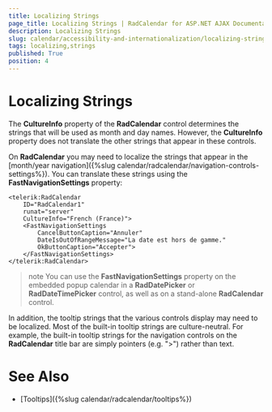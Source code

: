 ```yaml
---
title: Localizing Strings
page_title: Localizing Strings | RadCalendar for ASP.NET AJAX Documentation
description: Localizing Strings
slug: calendar/accessibility-and-internationalization/localizing-strings
tags: localizing,strings
published: True
position: 4
---
```


# Localizing Strings


The **CultureInfo** property of the **RadCalendar** control determines the strings that will be used as month and day names. However, the **CultureInfo** property does not translate the other strings that appear in these controls.

On **RadCalendar** you may need to localize the strings that appear in the [month/year navigation]({%slug calendar/radcalendar/navigation-controls-settings%}). You can translate these strings using the **FastNavigationSettings** property:

````ASPNET
<telerik:RadCalendar
    ID="RadCalendar1"
    runat="server"
    CultureInfo="French (France)">
    <FastNavigationSettings
        CancelButtonCaption="Annuler"
        DateIsOutOfRangeMessage="La date est hors de gamme."
        OkButtonCaption="Accepter">
    </FastNavigationSettings>
</telerik:RadCalendar>
````


>note 
You can use the **FastNavigationSettings** property on the embedded popup calendar in a **RadDatePicker** or **RadDateTimePicker** control, as well as on a stand-alone **RadCalendar** control.
>


In addition, the tooltip strings that the various controls display may need to be localized. Most of the built-in tooltip strings are culture-neutral. For example, the built-in tooltip strings for the navigation controls on the **RadCalendar** title bar are simply pointers (e.g. ">") rather than text.

# See Also

 * [Tooltips]({%slug calendar/radcalendar/tooltips%})
